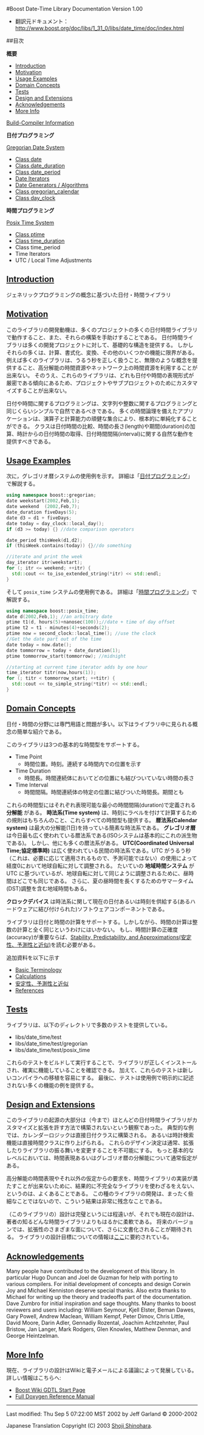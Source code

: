 #Boost Date-Time Library Documentation
Version 1.00

- 翻訳元ドキュメント： <http://www.boost.org/doc/libs/1_31_0/libs/date_time/doc/index.html>


##目次

**概要**

- [Introduction](#introduction)
- [Motivation](#motivation)
- [Usage Examples](#usage-examples)
- [Domain Concepts](#domain-concepts)
- [Tests](#tests)
- [Design and Extensions](#design-and-extensions)
- [Acknowledgements](#acknowledgements)
- [More Info](#more-info)

[Build-Compiler Information](#build-compiler-information)


**日付プログラミング**

[Gregorian Date System](./date_time/gregorian.md)

- [Class date](./date_time/class_date.md)
- [Class date_duration](./date_time/class_date_duration.md)
- [Class date_period](./date_time/class_date_period.md)
- [Date Iterators](./date_time/date_iterators.md)
- [Date Generators / Algorithms](./date_time/date_algorithms.md)
- [Class gregorian_calendar](./date_time/class_gregorian_calendar.md)
- [Class day_clock](./class_date.md#construct-from-clock)


**時間プログラミング**

[Posix Time System](./date_time/posix_time.md)

- [Class ptime](./date_time/class_ptime.md)
- [Class time_duration](./date_time/class_time_duration.md)
- Class time_period
- Time Iterators
- UTC / Local Time Adjustments


## <a name="introduction" href="introduction">Introduction</a>
ジェネリックプログラミングの概念に基づいた日付・時間ライブラリ


## <a name="motivation" href="motivation">Motivation</a>
このライブラリの開発動機は、多くのプロジェクトの多くの日付時間ライブラリで動作すること、また、それらの構築を手助けすることである。 日付時間ライブラリは多くの開発プロジェクトに対して、基礎的な構造を提供する。 しかしそれらの多くは、計算、書式化、変換、その他のいくつかの機能に限界がある。 例えば多くのライブラリは、うるう秒を正しく扱うこと、無限のような概念を提供すること、高分解能の時間資源やネットワーク上の時間資源を利用することが出来ない。 そのうえ、これらのライブラリは、どれも日付や時間の表現形式が厳密である傾向にあるため、プロジェクトやサブプロジェクトのためにカスタマイズすることが出来ない。

日付や時間に関するプログラミングは、文字列や整数に関するプログラミングと同じくらいシンプルで自然であるべきである。 多くの時間論理を備えたアプリケーションは、演算子と計算能力の頑健な集合により、根本的に単純化することができる。 クラスは日付時間の比較、時間の長さ(length)や期間(duration)の加算、時計からの日付時間の取得、日付時間間隔(interval)に関する自然な動作を提供すべきである。


## <a name="usage-examples" href="usage-examples">Usage Examples</a>
次に，グレゴリオ暦システムの使用例を示す。 詳細は「[日付プログラミング](./date_time/gregorian.md)」で解説する。

```cpp
using namespace boost::gregorian; 
date weekstart(2002,Feb,1);
date weekend  (2002,Feb,7);
date_duration fiveDays(5); 
date d3 = d1 + fiveDays;
date today = day_clock::local_day();
if (d3 >= today) {} //date comparison operators

date_period thisWeek(d1,d2);
if (thisWeek.contains(today)) {}//do something

//iterate and print the week
day_iterator itr(weekstart);
for (; itr <= weekend; ++itr) {
  std::cout << to_iso_extended_string(*itr) << std::endl;
}
```

そして `posix_time` システムの使用例である。 詳細は「[時間プログラミング](./date_time/posix_time.md)」で解説する。

```cpp
using namespace boost::posix_time; 
date d(2002,Feb,1); //an arbitrary date
ptime t1(d, hours(5)+nanosec(100));//date + time of day offset
ptime t2 = t1 - minutes(4)+seconds(2);
ptime now = second_clock::local_time(); //use the clock
//Get the date part out of the time
date today = now.date();
date tommorrow = today + date_duration(1);
ptime tommorrow_start(tommorrow); //midnight 

//starting at current time iterator adds by one hour
time_iterator titr(now,hours(1)); 
for (; titr < tommorrow_start; ++titr) {
  std::cout << to_simple_string(*titr) << std::endl;
}
```


## <a name="domain-concepts" href="domain-concepts">Domain Concepts</a>
日付・時間の分野には専門用語と問題が多い。以下はライブラリ中に見られる概念の簡単な紹介である。

このライブラリは3つの基本的な時間型をサポートする。

- Time Point
	- 時間位置。時刻。連続する時間内での位置を示す
- Time Duration
	- 時間長。時間連続体においてどの位置にも結びついていない時間の長さ
- Time Interval
	- 時間間隔。時間連続体の特定の位置に結びついた時間長。期間とも

これらの時間型にはそれぞれ表現可能な最小の時間間隔(duration)で定義される **分解能** がある。 **時法系(Time system)** は、時刻にラベルを付けて計算するための規則はもちろんのこと、これらすべての時間型も提供する。 **暦法系(Calendar system)** は最大の分解能(1日)を持っている簡素な時法系である。 **グレゴリオ暦** は今日最も広く使われている暦法系である(ISOシステムは基本的にこれの派生物である)。 しかし、他にも多くの暦法系がある。 **UTC(Coordinated Universal Time;協定標準時)** は広く使われている民間の時法系である。UTC がうるう秒（これは、必要に応じて適用されるもので、予測可能ではない）の使用によって経度0において地球自転に対して調整される。 たいていの **地域時間システム** が UTC に基づいているが、地球自転に対して同じように調整されるために、昼時間はどこでも同じである。 さらに、夏の昼時間を長くするためのサマータイム(DST)調整を含む地域時間もある。

**クロックデバイス** は時法系に関して現在の日付あるいは時刻を供給する(あるハードウェアに結び付けられた)ソフトウェアコンポーネントである。

ライブラリは日付と時間の計算をサポートする。しかしながら、時間の計算は整数の計算と全く同じというわけにはいかない。 もし、時間計算の正確度(accuracy)が重要ならば、[Stability, Predictability, and Approximations(安定性、予測性と近似)](./date_time/Tradeoffs.md)を読む必要がある。

追加資料を以下に示す

- [Basic Terminology](./date_time/BasicTerms.md)
- [Calculations](./date_time/Caluculations.md)
- [安定性、予測性と近似](./date_time/Tradeoffs.md)
- [References](./date_time/References.md)


## <a name="tests" href="tests">Tests</a>

ライブラリは、以下のディレクトリで多数のテストを提供している。

- libs/date_time/test 
- libs/date_time/test/gregorian
- libs/date_time/test/posix_time

これらのテストをビルドして実行することで、ライブラリが正しくインストールされ、確実に機能していることを確認できる。 加えて、これらのテストは新しいコンパイラへの移植を容易にする。 最後に、テストは使用例で明示的に記述されない多くの機能の例を提供する。


## <a name="design-and-extensions" href="design-and-extensions">Design and Extensions</a>
このライブラリの起源の大部分は（今まで）ほとんどの日付時間ライブラリがカスタマイズと拡張を許す方法で構築されないという観察であった。 典型的な例では、カレンダーロジックは直接日付クラスに構築される。 あるいは時計検索機能は直接時間クラスに作り上げられる。 これらのデザイン決定は通常、拡張したりライブラリの振る舞いを変更することを不可能にする。 もっと基本的なレベルにおいては、時間表現あるいはグレゴリオ暦の分解能について通常仮定がある。

高分解能の時間表現やそれ以外の仮定からの要求を、時間ライブラリの実装が満たすことが出来ないために、結果的に不完全なライブラリを使わざるをえない、というのは、よくあることである。 この種のライブラリの開発は、まったく些細なことではないので、こういう結果は非常に残念なことである。

（このライブラリの）設計は完璧というには程遠いが、それでも現在の設計は、著者の知るどんな時間ライブラリよりもはるかに柔軟である。 将来のバージョンでは、拡張性のさまざまな面について、さらに文書化されることが期待される。 ライブラリの設計目標についての情報は[ここ](./date_time/DesignGoals.md)に要約されている。


## <a name="acknowledgements" href="acknowledgements">Acknowledgements</a>
Many people have contributed to the development of this library. In particular Hugo Duncan and Joel de Guzman for help with porting to various compilers. For initial development of concepts and design Corwin Joy and Michael Kenniston deserve special thanks. Also extra thanks to Michael for writing up the theory and tradeoffs part of the documentation. Dave Zumbro for initial inspiration and sage thoughts. Many thanks to boost reviewers and users including: William Seymour, Kjell Elster, Beman Dawes, Gary Powell, Andrew Maclean, William Kempf, Peter Dimov, Chris Little, David Moore, Darin Adler, Gennadiy Rozental, Joachim Achtzehnter, Paul Bristow, Jan Langer, Mark Rodgers, Glen Knowles, Matthew Denman, and George Heintzelman.


## <a name="more-info" href="more-info">More Info</a>
現在、ライブラリの設計はWikiと電子メールによる議論によって発展している。 詳しい情報はこちらへ:

- [Boost Wiki GDTL Start Page](http://www.crystalclearsoftware.com/cgi-bin/boost_wiki/wiki.pl?GDTL)
- [Full Doxygen Reference Manual](http://www.crystalclearsoftware.com/libraries/date_time/index.html)


***
Last modified: Thu Sep 5 07:22:00 MST 2002 by Jeff Garland © 2000-2002 

Japanese Translation Copyright (C) 2003 [Shoji Shinohara](sshino@cppll.jp).

